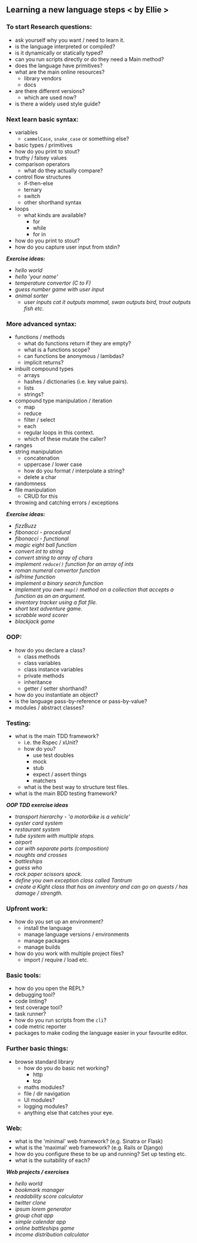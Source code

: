 ## Learning a new language steps < by Ellie >

### To start Research questions:
- ask yourself why you want / need to learn it.
- is the language interpreted or compiled?
- is it dynamically or statically typed?
- can you run scripts directly or do they need a Main method?
- does the language have primitives?
- what are the main online resources?
  - library vendors
  - docs
- are there different versions?
  - which are used now?
- is there a widely used style guide?

### Next learn basic syntax:
- variables
  - `cammelCase`, `snake_case` or something else?
- basic types / primitives
- how do you print to stout?
- truthy / falsey values
- comparison operators
  - what do they actually compare?
- control flow structures
  - if-then-else
  - ternary
  - switch
  - other shorthand syntax
- loops
  - what kinds are available?
    - for
    - while
    - for in
- how do you print to stout?
- how do you capture user input from stdin?

_**Exercise ideas:**_
- _hello world_
- _hello 'your name'_
- _temperature convertor (C to F)_
- _guess number game with user input_
- _animal sorter_
  - _user inputs cat it outputs mammal, swan outputs bird, trout outputs fish etc._

### More advanced syntax:
- functions / methods
  - what do functions return if they are empty?
  - what is a functions scope?
  - can functions be anonymous / lambdas?
  - implicit returns?
- inbuilt compound types
  - arrays
  - hashes / dictionaries (i.e. key value pairs).
  - lists
  - strings?
- compound type manipulation / iteration
  - map
  - reduce
  - filter / select
  - each
  - regular loops in this context.
  - which of these mutate the caller?
- ranges
- string manipulation
  - concatenation
  - uppercase / lower case
  - how do you format / interpolate a string?
  - delete a char
- randomness
- file manipulation
  - CRUD for this
- throwing and catching errors / exceptions

_**Exercise ideas:**_
- _fizzBuzz_
- _fibonacci - procedural_
- _fibonacci - functional_
- _magic eight ball function_
- _convert int to string_
- _convert string to array of chars_
- _implement `reduce()` function for an array of ints_
- _roman numeral convertor function_
- _isPrime function_
- _implement a binary search function_
- _implement you own `map()` method on a collection that accepts a function as an an argument._
- _inventory tracker using a flat file._
- _short text adventure game._
- _scrabble word scorer_
- _blackjack game_

### OOP:
- how do you declare a class?
  - class methods
  - class variables
  - class instance variables
  - private methods
  - inheritance
  - getter / setter shorthand?
- how do you instantiate an object?
- is the language pass-by-reference or pass-by-value?
- modules / abstract classes?

### Testing:
- what is the main TDD framework?
  - i.e. the Rspec / xUnit?
  - how do you?
    - use test doubles
    - mock
    - stub
    - expect / assert things
    - matchers
  - what is the best way to structure test files.
- what is the main BDD testing framework?

_**OOP TDD exercise ideas**_
- _transport hierarchy - 'a motorbike is a vehicle'_
- _oyster card system_
- _restaurant system_
- _tube system with multiple stops._
- _airport_
- _car with separate parts (composition)_
- _noughts and crosses_
- _battleships_
- _guess who_
- _rock paper scissors spock._
- _define you own exception class called Tantrum_
- _create a Kight class that has an inventory and can go on quests / has damage / strength._

### Upfront work:
- how do you set up an environment?
  - install the language
  - manage language versions / environments
  - manage packages
  - manage builds
- how do you work with multiple project files?
  - import / require / load etc.

### Basic tools:
- how do you open the REPL?
- debugging tool?
- code linting?
- test coverage tool?
- task runner?
- how do you run scripts from the `cli`?
- code metric reporter
- packages to make coding the language easier in your favourite editor.

### Further basic things:
- browse standard library
  - how do you do basic net working?
    - http
    - tcp
  - maths modules?
  - file / dir navigation
  - UI modules?
  - logging modules?
  - anything else that catches your eye.

### Web:
- what is the 'minimal' web framework? (e.g. Sinatra or Flask)
- what is the 'maximal' web framework? (e.g. Rails or Django)
- how do you configure these to be up and running? Set up testing etc.
- what is the suitability of each?

_**Web projects / exercises**_
- _hello world_
- _bookmark manager_
- _readability score calculator_
- _twitter clone_
- _ipsum lorem generator_
- _group chat app_
- _simple calendar app_
- _online battleships game_
- _income distribution calculator_
